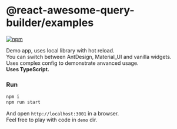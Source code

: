 # @react-awesome-query-builder/examples

[![npm](https://img.shields.io/npm/v/@react-awesome-query-builder/examples.svg)](https://www.npmjs.com/package/@react-awesome-query-builder/examples)

Demo app, uses local library with hot reload.  
You can switch between AntDesign, Material_UI and vanilla widgets.  
Uses complex config to demonstrate anvanced usage.  
**Uses TypeScript.**


### Run
```sh
npm i
npm run start
```
And open `http://localhost:3001` in a browser.  
Feel free to play with code in `demo` dir.  
